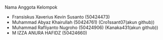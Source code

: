 Nama Anggota Kelompok

- Fransiskus Xaverius Kevin Susanto (50424473)
- Muhammad Abyaz Khairullah (50424761) (Cro1ssant07(akun github))
- Muhammad Rafliyanto Nugroho (50424906) (Kanaka431(akun github))
- M IZZA ANURA HAFIDZ (50424660)

